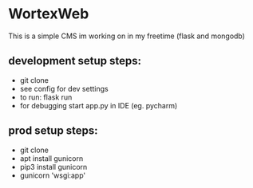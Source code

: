 # WortexWeb
This is a simple CMS im working on in my freetime (flask and mongodb)

## development setup steps:
* git clone
* see config for dev settings
* to run: flask run 
* for debugging start app.py in IDE (eg. pycharm)


## prod setup steps:
* git clone
* apt install gunicorn
* pip3 install gunicorn
* gunicorn 'wsgi:app'
